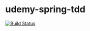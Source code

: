 # udemy-spring-tdd

[![Build Status](https://travis-ci.org/dvsilva/udemy-spring-tdd.svg?branch=master)](https://travis-ci.org/dvsilva/udemy-spring-tdd)
